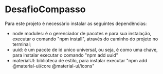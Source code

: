 # DesafioCompasso

Para este projeto é necessário instalar as seguintes dependências:
- node modules: é o gerenciador de pacotes e para sua instalação, 
  executar o comando "npm install", através do caminho do projeto 
  no terminal;
- uuid: é um pacote de id unico universal, ou seja, é como 
  uma chave, para instalar executar o comando "npm add uuid"  
- materialUI: biblioteca de estilo, para instalar executar 
  "npm add @material-ui/core @material-ui/icons" 
